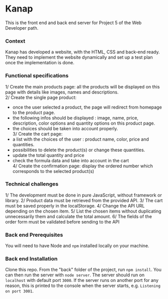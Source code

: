 # Kanap #

This is the front end and back end server for Project 5 of the Web Developer path.

### Context ###

Kanap has developed a website, with the HTML, CSS and back-end ready.
They need to implement the website dynamically and set up a test plan once the implementation is done.

### Functional specifications ###

1/ Create the main products page: all the products will be displayed on this page with details like images, names and descriptions.</br>
2/ Create the single page product: 
  - once the user selected a product, the page will redirect from homepage to the product page. 
  - the following infos should be displayed : image, name, price, description, color options and quantity options on this product page. 
  - the choices should be taken into account properly.</br>
3/ Create the cart page: 
  - a list with the choices of the user : product name, color, price and quantities. 
  - possibilities to delete the product(s) or change these quantities. 
  - update the total quantity and price
  - check the formula data and take into account in the cart </br>
4/ Create the confirmation page: display the ordered number which corresponds to the selected product(s) 

### Technical challenges ###

1/ The development must be done in pure JavaScript, without framework or library.
2/ Product data must be retrieved from the provided API.
3/ The cart must be saved properly in the localStorage.
4/ Change the API URL depending on the chosen item.
5/ List the chosen items without duplicating unnecessarily them and calculate the total amount.
6/ The fields of the order form must be validated before sending to the API

### Back end Prerequisites ###

You will need to have Node and `npm` installed locally on your machine.

### Back end Installation ###

Clone this repo. From the "back" folder of the project, run `npm install`. You 
can then run the server with `node server`. 
The server should run on `localhost` with default port `3000`. If the
server runs on another port for any reason, this is printed to the
console when the server starts, e.g. `Listening on port 3001`.

